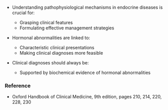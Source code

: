 - Understanding pathophysiological mechanisms in endocrine diseases is crucial for:
  - Grasping clinical features
  - Formulating effective management strategies

- Hormonal abnormalities are linked to:
  - Characteristic clinical presentations
  - Making clinical diagnoses more feasible

- Clinical diagnoses should always be:
  - Supported by biochemical evidence of hormonal abnormalities

### **Reference**
- Oxford Handbook of Clinical Medicine, 9th edition, pages 210, 214, 220, 228, 230